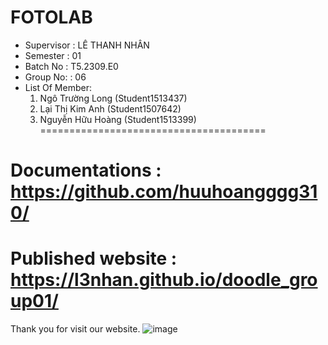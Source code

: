 FOTOLAB
=======================================
+ Supervisor		: LÊ THANH NHÂN
+ Semester		: 01
+ Batch No		: T5.2309.E0	
+ Group No:		: 06
+ List Of Member:
	1. Ngô Trường Long  	(Student1513437)
	2. Lại Thị Kim Anh	(Student1507642)
	3. Nguyễn Hữu Hoàng 	(Student1513399)	
=======================================

Documentations : https://github.com/huuhoangggg310/
=======================================

Published website : https://l3nhan.github.io/doodle_group01/
=======================================

Thank you for visit our website.
![image](https://github.com/huuhoangggg310/Fotolab_Group06/assets/154238928/a4c6c405-7763-4844-9033-b17b696ea533)
